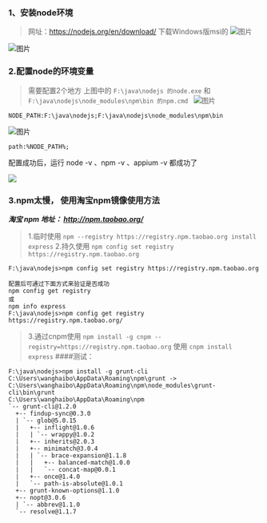 ### 1、安装node环境
> 网址：https://nodejs.org/en/download/ 下载Windows版msi的
![图片](http://orkwbnlu7.bkt.clouddn.com/QQ%E5%9B%BE%E7%89%8720170810141318.png)

![图片](http://orkwbnlu7.bkt.clouddn.com/QQ%E5%9B%BE%E7%89%8720170810141724.png)

### 2.配置node的环境变量
> 需要配置2个地方 上图中的
``F:\java\nodejs 的node.exe`` 和 ``F:\java\nodejs\node_modules\npm\bin 的npm.cmd ``
![图片](http://orkwbnlu7.bkt.clouddn.com/QQ%E5%9B%BE%E7%89%8720170810142129.png)

``NODE_PATH:F:\java\nodejs;F:\java\nodejs\node_modules\npm\bin``

![图片](http://orkwbnlu7.bkt.clouddn.com/QQ%E5%9B%BE%E7%89%8720170810142235.png)

``path:%NODE_PATH%;``

配置成功后，运行 node -v 、npm -v 、appium -v 都成功了

![](http://orkwbnlu7.bkt.clouddn.com/QQ%E5%9B%BE%E7%89%8720170810142456.png)

### 3.npm太慢， 使用淘宝npm镜像使用方法
***淘宝 npm 地址： http://npm.taobao.org/***
>1.临时使用
``npm --registry https://registry.npm.taobao.org install express``
>2.持久使用
``npm config set registry https://registry.npm.taobao.org``
```
F:\java\nodejs>npm config set registry https://registry.npm.taobao.org

配置后可通过下面方式来验证是否成功 
npm config get registry
或 
npm info express
F:\java\nodejs>npm config get registry
https://registry.npm.taobao.org/
```
>3.通过cnpm使用
``npm install -g cnpm --registry=https://registry.npm.taobao.org``
使用 
``cnpm install express``
####测试：
```
F:\java\nodejs>npm install -g grunt-cli
C:\Users\wanghaibo\AppData\Roaming\npm\grunt -> C:\Users\wanghaibo\AppData\Roaming\npm\node_modules\grunt-cli\bin\grunt
C:\Users\wanghaibo\AppData\Roaming\npm
`-- grunt-cli@1.2.0
  +-- findup-sync@0.3.0
  | `-- glob@5.0.15
  |   +-- inflight@1.0.6
  |   | `-- wrappy@1.0.2
  |   +-- inherits@2.0.3
  |   +-- minimatch@3.0.4
  |   | `-- brace-expansion@1.1.8
  |   |   +-- balanced-match@1.0.0
  |   |   `-- concat-map@0.0.1
  |   +-- once@1.4.0
  |   `-- path-is-absolute@1.0.1
  +-- grunt-known-options@1.1.0
  +-- nopt@3.0.6
  | `-- abbrev@1.1.0
  `-- resolve@1.1.7
```